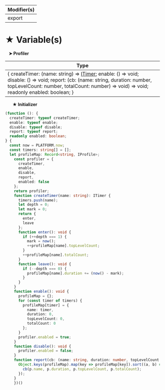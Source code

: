 | Modifier(s)                            |
|----------------------------------------|
| export |

# &#9733; Variable(s)

&nbsp;&nbsp; **&#10148; Profiler**

| Type                        |
|-----------------------------|
| { createTimer: (name: string) =&gt; [ITimer](/kernel/interface/profiler/itimer.md); enable: () =&gt; void; disable: () =&gt; void; report: (cb: (name: string, duration: number, topLevelCount: number, totalCount: number) =&gt; void) =&gt; void; readonly enabled: boolean; } |

&nbsp;&nbsp;&nbsp;&nbsp;&nbsp; **&#9733; Initializer**

```ts
(function (): {
  createTimer: typeof createTimer;
  enable: typeof enable;
  disable: typeof disable;
  report: typeof report;
  readonly enabled: boolean;
} {
  const now = PLATFORM.now;
  const timers: string[] = [];
  let profileMap: Record<string, IProfile>;
    const profiler = {
      createTimer,
      enable,
      disable,
      report,
      enabled: false
    };
    return profiler;
    function createTimer(name: string): ITimer {
      timers.push(name);
      let depth = 0;
      let mark = 0;
      return {
        enter,
        leave
      };
      function enter(): void {
        if (++depth === 1) {
          mark = now();
          ++profileMap[name].topLevelCount;
        }
        ++profileMap[name].totalCount;
      }
      function leave(): void {
        if (--depth === 0) {
          profileMap[name].duration += (now() - mark);
        }
      }
    }
    function enable(): void {
      profileMap = {};
      for (const timer of timers) {
        profileMap[timer] = {
          name: timer,
          duration: 0,
          topLevelCount: 0,
          totalCount: 0
        };
      }
      profiler.enabled = true;
    }
    function disable(): void {
      profiler.enabled = false;
    }
    function report(cb: (name: string, duration: number, topLevelCount: number, totalCount: number) => void): void {
      Object.keys(profileMap).map(key => profileMap[key]).sort((a, b) => b.duration - a.duration).forEach(p => {
        cb(p.name, p.duration, p.topLevelCount, p.totalCount);
      });
    }
    })()
```